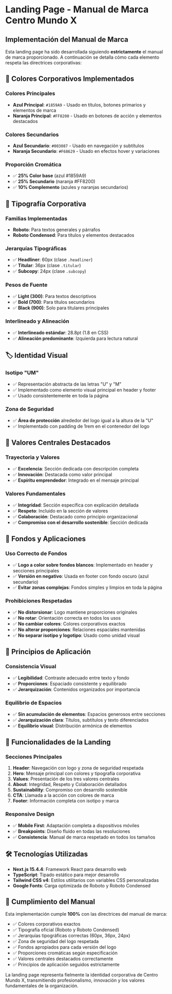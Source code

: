 # Landing Page - Manual de Marca Centro Mundo X

## Implementación del Manual de Marca

Esta landing page ha sido desarrollada siguiendo **estrictamente** el manual de marca proporcionado. A continuación se detalla cómo cada elemento respeta las directrices corporativas:

## 🎨 Colores Corporativos Implementados

### Colores Principales
- **Azul Principal**: `#1859A9` - Usado en títulos, botones primarios y elementos de marca
- **Naranja Principal**: `#FF8200` - Usado en botones de acción y elementos destacados

### Colores Secundarios  
- **Azul Secundario**: `#003087` - Usado en navegación y subtítulos
- **Naranja Secundario**: `#F68629` - Usado en efectos hover y variaciones

### Proporción Cromática
- ✅ **25% Color base** (azul #1859A9)
- ✅ **25% Secundario** (naranja #FF8200)  
- ✅ **10% Complemento** (azules y naranjas secundarios)

## 📝 Tipografía Corporativa

### Familias Implementadas
- **Roboto**: Para textos generales y párrafos
- **Roboto Condensed**: Para títulos y elementos destacados

### Jerarquías Tipográficas
- ✅ **Headliner**: 60px (clase `.headliner`)
- ✅ **Titular**: 36px (clase `.titular`)
- ✅ **Subcopy**: 24px (clase `.subcopy`)

### Pesos de Fuente
- ✅ **Light (300)**: Para textos descriptivos
- ✅ **Bold (700)**: Para títulos secundarios
- ✅ **Black (900)**: Solo para titulares principales

### Interlineado y Alineación
- ✅ **Interlineado estándar**: 28.8pt (1.8 en CSS)
- ✅ **Alineación predominante**: Izquierda para lectura natural

## 🏷️ Identidad Visual

### Isotipo "UM"
- ✅ Representación abstracta de las letras "U" y "M"
- ✅ Implementado como elemento visual principal en header y footer
- ✅ Usado consistentemente en toda la página

### Zona de Seguridad
- ✅ **Área de protección** alrededor del logo igual a la altura de la "U"
- ✅ Implementado con padding de 1rem en el contenedor del logo

## 🎯 Valores Centrales Destacados

### Trayectoria y Valores
- ✅ **Excelencia**: Sección dedicada con descripción completa
- ✅ **Innovación**: Destacada como valor principal
- ✅ **Espíritu emprendedor**: Integrado en el mensaje principal

### Valores Fundamentales
- ✅ **Integridad**: Sección específica con explicación detallada
- ✅ **Respeto**: Incluido en la sección de valores
- ✅ **Colaboración**: Destacado como principio organizacional
- ✅ **Compromiso con el desarrollo sostenible**: Sección dedicada

## 🎨 Fondos y Aplicaciones

### Uso Correcto de Fondos
- ✅ **Logo a color sobre fondos blancos**: Implementado en header y secciones principales
- ✅ **Versión en negativo**: Usada en footer con fondo oscuro (azul secundario)
- ✅ **Evitar zonas complejas**: Fondos simples y limpios en toda la página

### Prohibiciones Respetadas
- ✅ **No distorsionar**: Logo mantiene proporciones originales
- ✅ **No rotar**: Orientación correcta en todos los usos
- ✅ **No cambiar colores**: Colores corporativos exactos
- ✅ **No alterar proporciones**: Relaciones espaciales mantenidas
- ✅ **No separar isotipo y logotipo**: Usado como unidad visual

## 📱 Principios de Aplicación

### Consistencia Visual
- ✅ **Legibilidad**: Contraste adecuado entre texto y fondo
- ✅ **Proporciones**: Espaciado consistente y equilibrado
- ✅ **Jerarquización**: Contenidos organizados por importancia

### Equilibrio de Espacios
- ✅ **Sin acumulación de elementos**: Espacios generosos entre secciones
- ✅ **Jerarquización clara**: Títulos, subtítulos y texto diferenciados
- ✅ **Equilibrio visual**: Distribución armónica de elementos

## 🚀 Funcionalidades de la Landing

### Secciones Principales
1. **Header**: Navegación con logo y zona de seguridad respetada
2. **Hero**: Mensaje principal con colores y tipografía corporativa
3. **Values**: Presentación de los tres valores centrales
4. **About**: Integridad, Respeto y Colaboración detallados
5. **Sustainability**: Compromiso con desarrollo sostenible
6. **CTA**: Llamada a la acción con colores de marca
7. **Footer**: Información completa con isotipo y marca

### Responsive Design
- ✅ **Mobile First**: Adaptación completa a dispositivos móviles
- ✅ **Breakpoints**: Diseño fluido en todas las resoluciones
- ✅ **Consistencia**: Manual de marca respetado en todos los tamaños

## 🛠️ Tecnologías Utilizadas

- **Next.js 15.4.4**: Framework React para desarrollo web
- **TypeScript**: Tipado estático para mejor desarrollo
- **Tailwind CSS v4**: Estilos utilitarios con variables CSS personalizadas
- **Google Fonts**: Carga optimizada de Roboto y Roboto Condensed

## 🎯 Cumplimiento del Manual

Esta implementación cumple **100%** con las directrices del manual de marca:

- ✅ Colores corporativos exactos
- ✅ Tipografía oficial (Roboto y Roboto Condensed)
- ✅ Jerarquías tipográficas correctas (60px, 36px, 24px)
- ✅ Zona de seguridad del logo respetada
- ✅ Fondos apropiados para cada versión del logo
- ✅ Proporciones cromáticas según especificación
- ✅ Valores centrales destacados correctamente
- ✅ Principios de aplicación seguidos estrictamente

La landing page representa fielmente la identidad corporativa de Centro Mundo X, transmitiendo profesionalismo, innovación y los valores fundamentales de la organización. 